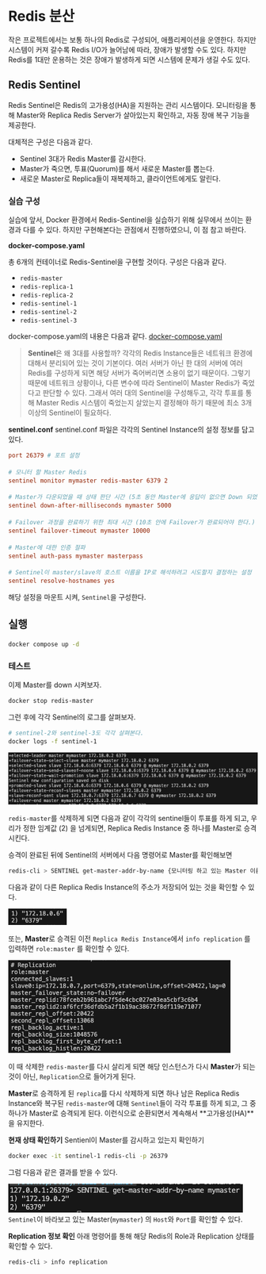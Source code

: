 # Redis 분산
작은 프로젝트에서는 보통 하나의 Redis로 구성되어, 애플리케이션을 운영한다. 하지만 시스템이 커져 갈수록 Redis I/O가 늘어남에 따라, 장애가 발생할 수도 있다. 하지만 Redis를 1대만 운용하는 것은 장애가 발생하게 되면 시스템에 문제가 생길 수도 있다.

## Redis Sentinel
Redis Sentinel은 Redis의 고가용성(HA)을 지원하는 관리 시스템이다. 모니터링을 통해 Master와 Replica Redis Server가 살아있는지 확인하고, 자동 장애 복구 기능을 제공한다. 

대체적은 구성은 다음과 같다.
- Sentinel 3대가 Redis Master를 감시한다. 
- Master가 죽으면, 투표(Quorum)를 해서 새로운 Master를 뽑는다.
- 새로운 Master로 Replica들이 재복제하고, 클라이언트에게도 알린다.

### 실습 구성
실습에 앞서, Docker 환경에서 Redis-Sentinel을 실습하기 위해 실무에서 쓰이는 환경과 다를 수 있다. 하지만  구현해본다는 관점에서 진행하였으니, 이 점 참고 바란다.

**docker-compose.yaml**

총 6개의 컨테이너로 Redis-Sentinel을 구현할 것이다. 구성은 다음과 같다.
- `redis-master`
- `redis-replica-1`
- `redis-replica-2`
- `redis-sentinel-1`
- `redis-sentinel-2`
- `redis-sentinel-3`

docker-compose.yaml의 내용은 다음과 같다.
[docker-compose.yaml](../docker-compose.yaml)

> **Sentinel**은 왜 3대를 사용할까?
각각의 Redis Instance들은 네트워크 환경에 대해서 분리되어 있는 것이 기본이다. 여러 서버가 아닌 한 대의 서버에 여러 Redis를 구성하게 되면 해당 서버가 죽어버리면 소용이 없기 때문이다. 그렇기 때문에 네트워크 상황이나, 다른 변수에 따라 Sentinel이 Master Redis가 죽었다고 판단할 수 있다. 그래서 여러 대의 Sentinel을 구성해두고, 각각 투표를 통해 Master Redis 시스템이 죽었는지 살았는지 결정해야 하기 때문에 최소 3개 이상의 Sentinel이 필요하다.

**sentinel.conf**
sentinel.conf 파일은 각각의 Sentinel Instance의 설정 정보를 담고 있다.
```conf
port 26379 # 포트 설정

# 모니터 할 Master Redis 
sentinel monitor mymaster redis-master 6379 2 

# Master가 다운되었을 때 상태 판단 시간 (5초 동안 Master에 응답이 없으면 Down 되었다고 판단)
sentinel down-after-milliseconds mymaster 5000 

# Failover 과정을 완료하기 위한 최대 시간 (10초 안에 Failover가 완료되어야 한다.)
sentinel failover-timeout mymaster 10000 

# Master에 대한 인증 절파 
sentinel auth-pass mymaster masterpass

# Sentinel이 master/slave의 호스트 이름을 IP로 해석하려고 시도할지 결정하는 설정
sentinel resolve-hostnames yes
```

해당 설정을 마운트 시켜, `Sentinel`을 구성한다. 

## 실행

```bash
docker compose up -d
```

### 테스트
이제 Master를 down 시켜보자.

```bash
docker stop redis-master
```

그런 후에 각각 Sentinel의 로그를 살펴보자.

```bash
# sentinel-2와 sentinel-3도 각각 살펴본다.
docker logs -f sentinel-1
```

![alt text](image-1.png)

`redis-master`를 삭제하게 되면 다음과 같이 각각의 sentinel들이 투표를 하게 되고, 우리가 정한 임계값 (2) 을 넘게되면, Replica Redis Instance 중 하나를 Master로 승격시킨다. 

승격이 완료된 뒤에 Sentinel의 서버에서 다음 명령어로 Master를 확인해보면
```bash
redis-cli > SENTINEL get-master-addr-by-name {모니터링 하고 있는 Master 이름}
```

다음과 같이 다른 Replica Redis Instance의 주소가 저장되어 있는 것을 확인할 수 있다.

![alt text](image-3.png) 

또는, **Master**로 승격된 이전 `Replica Redis Instance`에서 `info replication` 를 입력하면 `role:master` 를 확인할 수 있다.

![role:master 확인](image-2.png)




이 때 삭제한 `redis-master`를 다시 살리게 되면 해당 인스턴스가 다시 **Master**가 되는 것이 아닌, `Replication`으로 들어가게 된다. 

**Master**로 승격하게 된 `replica`를 다시 삭제하게 되면 하나 남은 Replica Redis Instance와 복구된 `redis-master`에 대해 `Sentinel`들이 각각 투표를 하게 되고, 그 중 하나가 Master로 승격되게 된다. 이런식으로 순환되면서 계속해서 **고가용성(HA)**을 유지한다. 





**현재 상태 확인하기**
Sentienl이 Master를 감시하고 있는지 확인하기

```bash
docker exec -it sentinel-1 redis-cli -p 26379
```

그럼 다음과 같은 결과를 받을 수 있다.

![alt text](image.png)
`Sentinel`이 바라보고 있는 Master(`mymaster`) 의 `Host`와 `Port`를 확인할 수 있다.

**Replication 정보 확인**
아래 명령어를 통해 해당 Redis의 Role과 Replication 상태를 확인할 수 있다.
```bash
redis-cli > info replication
```
